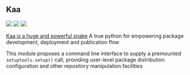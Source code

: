## Kaa
[![](https://img.shields.io/pypi/pyversions/Kaa.svg)](https://pypi.org/project/Kaa/)
[![](https://img.shields.io/github/license/artu-hnrq/Kaa.svg)](https://github.com/artu-hnrq/Kaa/blob/jungle/LICENSE)
[![](https://img.shields.io/pypi/v/Kaa.svg)](https://pypi.org/project/Kaa/)

[Kaa is a huge and powerful snake](https://en.wikipedia.org/wiki/Kaa)
A true python for empowering package development, deployment and publication flow

This module proposes a command line interface to supply a premounted `setuptools.setup()` call, providing user-level package distribution configuration and other repository manipulation facilities
